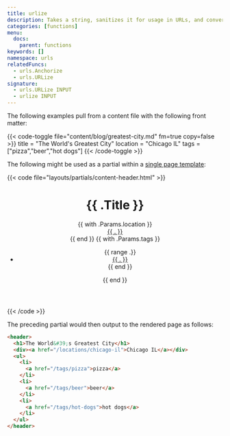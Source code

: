 ```yaml
---
title: urlize
description: Takes a string, sanitizes it for usage in URLs, and converts spaces to hyphens.
categories: [functions]
menu:
  docs:
    parent: functions
keywords: []
namespace: urls
relatedFuncs:
  - urls.Anchorize
  - urls.URLize
signature:
  - urls.URLize INPUT
  - urlize INPUT
---
```


The following examples pull from a content file with the following front matter:

{{< code-toggle file="content/blog/greatest-city.md" fm=true copy=false >}}
title = "The World's Greatest City"
location = "Chicago IL"
tags = ["pizza","beer","hot dogs"]
{{< /code-toggle >}}

The following might be used as a partial within a [single page template][singletemplate]:

{{< code file="layouts/partials/content-header.html" >}}
<header>
  <h1>{{ .Title }}</h1>
  {{ with .Params.location }}
    <div><a href="/locations/{{ . | urlize }}">{{ . }}</a></div>
  {{ end }}
  <!-- Creates a list of tags for the content and links to each of their pages -->
  {{ with .Params.tags }}
    <ul>
      {{ range .}}
        <li>
          <a href="/tags/{{ . | urlize }}">{{ . }}</a>
        </li>
      {{ end }}
    </ul>
  {{ end }}
</header>
{{< /code >}}

The preceding partial would then output to the rendered page as follows:

```html
<header>
  <h1>The World&#39;s Greatest City</h1>
  <div><a href="/locations/chicago-il">Chicago IL</a></div>
  <ul>
    <li>
      <a href="/tags/pizza">pizza</a>
    </li>
    <li>
      <a href="/tags/beer">beer</a>
    </li>
    <li>
      <a href="/tags/hot-dogs">hot dogs</a>
    </li>
  </ul>
</header>
```

[singletemplate]: /templates/single-page-templates/
